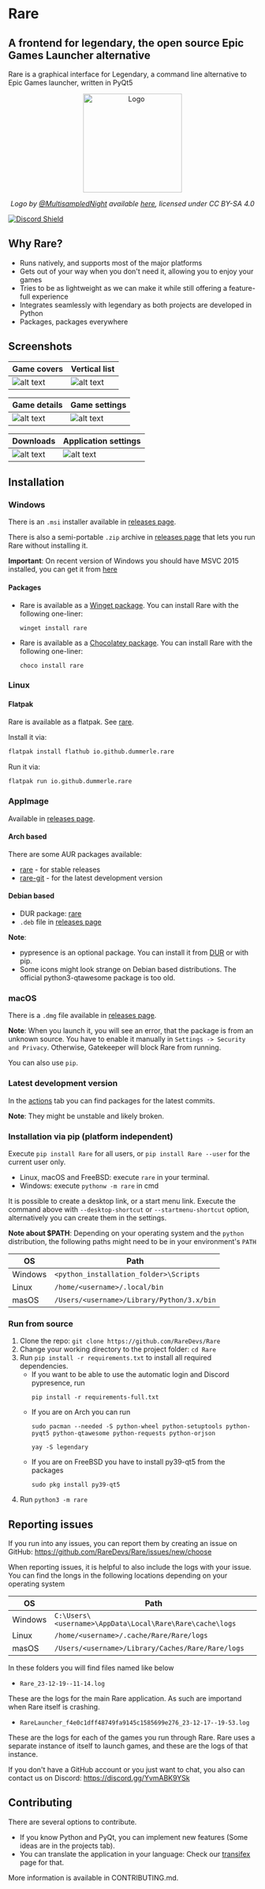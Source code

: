 # Rare



## A frontend for legendary, the open source Epic Games Launcher alternative

Rare is a graphical interface for Legendary, a command line alternative to Epic Games launcher, written in PyQt5

<div align="center">
    <img src="https://github.com/RareDevs/Rare/blob/main/rare/resources/images/Rare_nonsquared.png?raw=true" alt="Logo" width="200"/>
    <p><i>Logo by <a href="https://github.com/MultisampledNight">@MultisampledNight</a> available
        <a href="https://github.com/RareDevs/Rare/blob/main/rare/resources/images/">here</a>,
        licensed under CC BY-SA 4.0</i></p>
</div>

[![Discord Shield](https://discordapp.com/api/guilds/826881530310819914/widget.png?style=shield)](https://discord.gg/YvmABK9YSk)



## Why Rare?

- Runs natively, and supports most of the major platforms
- Gets out of your way when you don't need it, allowing you to enjoy your games
- Tries to be as lightweight as we can make it while still offering a feature-full experience
- Integrates seamlessly with legendary as both projects are developed in Python
- Packages, packages everywhere



## Screenshots

| Game covers                                     | Vertical list                                   |
|-------------------------------------------------|-------------------------------------------------|
| ![alt text](../Screenshots/RareLibraryIcon.png) | ![alt text](../Screenshots/RareLibraryList.png) |

| Game details                              | Game settings                                 |
|-------------------------------------------|-----------------------------------------------|
| ![alt text](../Screenshots/RareGameInfo.png) | ![alt text](../Screenshots/RareGameSettings.png) |

| Downloads                                  | Application settings                      |
|--------------------------------------------|-------------------------------------------|
| ![alt text](../Screenshots/RareDownloads.png) | ![alt text](../Screenshots/RareSettings.png) |




## Installation


### Windows

There is an `.msi` installer available in [releases page](https://github.com/RareDevs/Rare/releases).

There is also a semi-portable `.zip` archive in [releases page](https://github.com/RareDevs/Rare/releases) that lets you run Rare without installing it.

**Important**: On recent version of Windows you should have MSVC 2015 installed, you can get it from [here](https://learn.microsoft.com/en-US/cpp/windows/latest-supported-vc-redist?view=msvc-170#visual-studio-2015-2017-2019-and-2022)

#### Packages

- Rare is available as a [Winget package](https://github.com/microsoft/winget-pkgs/tree/master/manifests/d/Dummerle/Rare). You can install Rare with the following one-liner:
    ```lang-default
    winget install rare
    ```

- Rare is available as a [Chocolatey package](https://community.chocolatey.org/packages/rare). You can install Rare with the following one-liner:
    ```lang-default
    choco install rare
    ```


### Linux

#### Flatpak

Rare is available as a flatpak. See [rare](https://flathub.org/apps/details/io.github.dummerle.rare).

Install it via:
```sh
flatpak install flathub io.github.dummerle.rare
```

Run it via:
```sh
flatpak run io.github.dummerle.rare
```

### AppImage

Available in [releases page](https://github.com/RareDevs/Rare/releases).

#### Arch based

There are some AUR packages available:

- [rare](https://aur.archlinux.org/packages/rare) - for stable releases
- [rare-git](https://aur.archlinux.org/packages/rare-git) - for the latest development version

#### Debian based

- DUR package: [rare](https://mpr.hunterwittenborn.com/packages/rare)
- `.deb` file in [releases page](https://github.com/RareDevs/Rare/releases)

**Note**:
- pypresence is an optional package. You can install it from [DUR](https://mpr.hunterwittenborn.com/packages/python3-pypresence) or with pip.
- Some icons might look strange on Debian based distributions. The official python3-qtawesome package is too old.


### macOS

There is a `.dmg` file available in [releases page](https://github.com/RareDevs/Rare/releases).

**Note**: When you launch it, you will see an error, that the package is from an unknown source. You have to enable it
manually in `Settings -> Security and Privacy`. Otherwise, Gatekeeper will block Rare from running.

You can also use `pip`.


### Latest development version

In the [actions](https://github.com/RareDevs/Rare/actions) tab you can find packages for the latest commits.

**Note**: They might be unstable and likely broken.


### Installation via pip (platform independent)

Execute `pip install Rare` for all users, or `pip install Rare --user` for the current user only.

- Linux, macOS and FreeBSD: execute `rare` in your terminal.
- Windows: execute `pythonw -m rare` in cmd

It is possible to create a desktop link, or a start menu link. Execute the command above with `--desktop-shortcut` or
`--startmenu-shortcut` option, alternatively you can create them in the settings.

**Note about $PATH**:
Depending on your operating system and the `python` distribution, the following paths might need to be in your
environment's `PATH`

| OS      | Path                                       |
|---------|--------------------------------------------|
| Windows | `<python_installation_folder>\Scripts`     |
| Linux   | `/home/<username>/.local/bin`              |
| masOS   | `/Users/<username>/Library/Python/3.x/bin` |


### Run from source

1. Clone the repo: `git clone https://github.com/RareDevs/Rare`
2. Change your working directory to the project folder: `cd Rare`
3. Run `pip install -r requirements.txt` to install all required dependencies.
   * If you want to be able to use the automatic login and Discord pypresence, run 
     ```lang-default
     pip install -r requirements-full.txt
     ```
   * If you are on Arch you can run
     ```lang-default
     sudo pacman --needed -S python-wheel python-setuptools python-pyqt5 python-qtawesome python-requests python-orjson
     ```
     ```
     yay -S legendary
     ```
   * If you are on FreeBSD you have to install py39-qt5 from the packages
     ```lang-default
     sudo pkg install py39-qt5
     ```
4. Run `python3 -m rare`



## Reporting issues

If you run into any issues, you can report them by creating an issue on GitHub:
https://github.com/RareDevs/Rare/issues/new/choose

When reporting issues, it is helpful to also include the logs with your issue.
You can find the longs in the following locations depending on your operating system

| OS      | Path                                                     |
|---------|----------------------------------------------------------|
| Windows | `C:\Users\<username>\AppData\Local\Rare\Rare\cache\logs` |
| Linux   | `/home/<username>/.cache/Rare/Rare/logs`                 |
| masOS   | `/Users/<username>/Library/Caches/Rare/Rare/logs`        |

In these folders you will find files named like below

- `Rare_23-12-19--11-14.log`

These are the logs for the main Rare application. As such are importand when Rare itself is crashing.
 
- `RareLauncher_f4e0c1dff48749fa9145c1585699e276_23-12-17--19-53.log`

These are the logs for each of the games you run through Rare. Rare uses a separate instance of itself
to launch games, and these are the logs of that instance.

If you don't have a GitHub account or you just want to chat, you also can contact us on Discord:
https://discord.gg/YvmABK9YSk



## Contributing

There are several options to contribute.

- If you know Python and PyQt, you can implement new features (Some ideas are in the projects tab).
- You can translate the application in your language: Check our [transifex](https://www.transifex.com/rare-1/rare) page for that.

More information is available in CONTRIBUTING.md.



